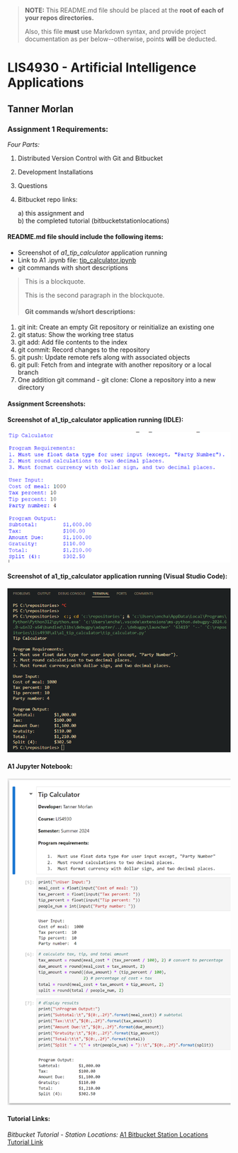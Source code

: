 > **NOTE:** This README.md file should be placed at the **root of each of your repos directories.**
>
>Also, this file **must** use Markdown syntax, and provide project documentation as per below--otherwise, points **will** be deducted.
>

# LIS4930 - Artificial Intelligence Applications

## Tanner Morlan

### Assignment 1 Requirements:

*Four Parts:*

1. Distributed Version Control with Git and Bitbucket
2. Development Installations
3. Questions
4. Bitbucket repo links:

    a) this assignment and <br>
    b) the completed tutorial (bitbucketstationlocations)

#### README.md file should include the following items:

* Screenshot of *a1_tip_calculator* application running
* Link to A1 .ipynb file: [tip_calculator.ipynb](a1_tip_calculator/tip_calculator.ipynb "A1 Jupyter Notebook")
* git commands with short descriptions

> This is a blockquote.
> 
> This is the second paragraph in the blockquote.
>
> #### Git commands w/short descriptions:

1. git init: Create an empty Git repository or reinitialize an existing one
2. git status: Show the working tree status
3. git add: Add file contents to the index
4. git commit: Record changes to the repository
5. git push: Update remote refs along with associated objects
6. git pull: Fetch from and integrate with another repository or a local branch
7. One addition git command - git clone: Clone a repository into a new directory

#### Assignment Screenshots:

#### Screenshot of a1_tip_calculator application running (IDLE):

![Python Installation Screenshot IDLE](img/a1_tip_calculator_idle.png "A1 IDLE Screenshot")


#### Screenshot of a1_tip_calculator application running (Visual Studio Code):
![Python Installation Screenshot VS Code](img/a1_tip_calculator_vs_code.png "A1 VS Code Screenshot")

#### A1 Jupyter Notebook:
![tip_calculator.ipynb](img/a1_jupyter_notebook.png "A1 Jupyter Notebook")


#### Tutorial Links:

*Bitbucket Tutorial - Station Locations:*
[A1 Bitbucket Station Locations Tutorial Link](https://bitbucket.org/tannerworkspace/bitbucketstationlocations/src/main/ "Bitbucket Station Locations")
